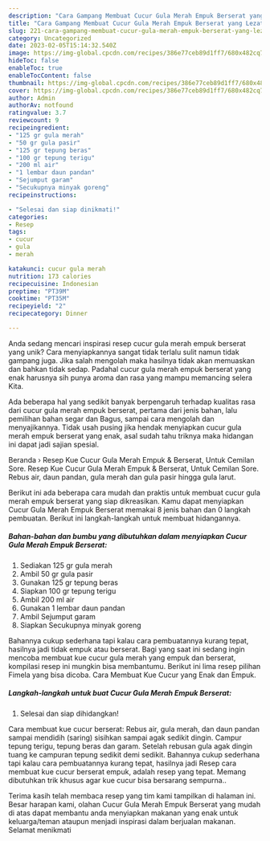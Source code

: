 ```yaml
---
description: "Cara Gampang Membuat Cucur Gula Merah Empuk Berserat yang Lezat Sekali"
title: "Cara Gampang Membuat Cucur Gula Merah Empuk Berserat yang Lezat Sekali"
slug: 221-cara-gampang-membuat-cucur-gula-merah-empuk-berserat-yang-lezat-sekali
category: Uncategorized
date: 2023-02-05T15:14:32.540Z
image: https://img-global.cpcdn.com/recipes/386e77ceb89d1ff7/680x482cq70/cucur-gula-merah-empuk-berserat-foto-resep-utama.jpg
hideToc: false
enableToc: true
enableTocContent: false
thumbnail: https://img-global.cpcdn.com/recipes/386e77ceb89d1ff7/680x482cq70/cucur-gula-merah-empuk-berserat-foto-resep-utama.jpg
cover: https://img-global.cpcdn.com/recipes/386e77ceb89d1ff7/680x482cq70/cucur-gula-merah-empuk-berserat-foto-resep-utama.jpg
author: Admin
authorAv: notfound
ratingvalue: 3.7
reviewcount: 9
recipeingredient:
- "125 gr gula merah"
- "50 gr gula pasir"
- "125 gr tepung beras"
- "100 gr tepung terigu"
- "200 ml air"
- "1 lembar daun pandan"
- "Sejumput garam"
- "Secukupnya minyak goreng"
recipeinstructions:

- "Selesai dan siap dinikmati!"
categories:
- Resep
tags:
- cucur
- gula
- merah

katakunci: cucur gula merah 
nutrition: 173 calories
recipecuisine: Indonesian
preptime: "PT39M"
cooktime: "PT35M"
recipeyield: "2"
recipecategory: Dinner

---
```





Anda sedang mencari inspirasi resep cucur gula merah empuk berserat yang unik? Cara menyiapkannya sangat tidak terlalu sulit namun tidak gampang juga. Jika salah mengolah maka hasilnya tidak akan memuaskan dan bahkan tidak sedap. Padahal cucur gula merah empuk berserat yang enak harusnya sih punya aroma dan rasa yang mampu memancing selera Kita.





Ada beberapa hal yang sedikit banyak berpengaruh terhadap kualitas rasa dari cucur gula merah empuk berserat, pertama dari jenis bahan, lalu pemilihan bahan segar dan Bagus, sampai cara mengolah dan menyajikannya. Tidak usah pusing jika hendak menyiapkan cucur gula merah empuk berserat yang enak,      asal sudah tahu triknya maka hidangan ini dapat jadi sajian spesial.














Beranda › Resep Kue Cucur Gula Merah Empuk &amp; Berserat, Untuk Cemilan Sore. Resep Kue Cucur Gula Merah Empuk &amp; Berserat, Untuk Cemilan Sore. Rebus air, daun pandan, gula merah dan gula pasir hingga gula larut.






Berikut ini ada beberapa cara mudah dan praktis untuk membuat cucur gula merah empuk berserat yang siap dikreasikan. Kamu dapat menyiapkan Cucur Gula Merah Empuk Berserat memakai 8 jenis bahan dan 0 langkah pembuatan. Berikut ini langkah-langkah untuk membuat hidangannya.

<!--inarticleads1-->

##### Bahan-bahan dan bumbu yang dibutuhkan dalam menyiapkan Cucur Gula Merah Empuk Berserat:

1. Sediakan 125 gr gula merah
1. Ambil 50 gr gula pasir
1. Gunakan 125 gr tepung beras
1. Siapkan 100 gr tepung terigu
1. Ambil 200 ml air
1. Gunakan 1 lembar daun pandan
1. Ambil Sejumput garam
1. Siapkan Secukupnya minyak goreng


Bahannya cukup sederhana tapi kalau cara pembuatannya kurang tepat, hasilnya jadi tidak empuk atau berserat. Bagi yang saat ini sedang ingin mencoba membuat kue cucur gula merah yang empuk dan berserat, kompilasi resep ini mungkin bisa membantumu. Berikut ini lima resep pilihan Fimela yang bisa dicoba. Cara Membuat Kue Cucur yang Enak dan Empuk. 

<!--inarticleads2-->

##### Langkah-langkah untuk buat Cucur Gula Merah Empuk Berserat:


1. Selesai dan siap dihidangkan!

Cara membuat kue cucur berserat: Rebus air, gula merah, dan daun pandan sampai mendidih (saring) sisihkan sampai agak sedikit dingin. Campur tepung terigu, tepung beras dan garam. Setelah rebusan gula agak dingin tuang ke campuran tepung sedikit demi sedikit. Bahannya cukup sederhana tapi kalau cara pembuatannya kurang tepat, hasilnya jadi Resep cara membuat kue cucur berserat empuk, adalah resep yang tepat. Memang dibutuhkan trik khusus agar kue cucur bisa bersarang sempurna.. 

Terima kasih telah membaca resep yang tim kami tampilkan di halaman ini. Besar harapan kami, olahan Cucur Gula Merah Empuk Berserat yang mudah di atas dapat membantu anda menyiapkan makanan yang enak untuk keluarga/teman ataupun menjadi inspirasi dalam berjualan makanan. Selamat menikmati
